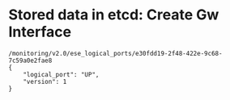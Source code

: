 # Stored data in etcd: Create Gw Interface

```
/monitoring/v2.0/ese_logical_ports/e30fdd19-2f48-422e-9c68-7c59a0e2fae8
{
    "logical_port": "UP", 
    "version": 1
}
```
